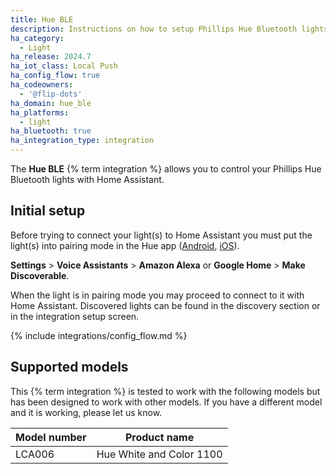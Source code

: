 ```yaml
---
title: Hue BLE
description: Instructions on how to setup Phillips Hue Bluetooth lights within Home Assistant.
ha_category:
  - Light
ha_release: 2024.7
ha_iot_class: Local Push
ha_config_flow: true
ha_codeowners:
  - '@flip-dots'
ha_domain: hue_ble
ha_platforms:
  - light
ha_bluetooth: true
ha_integration_type: integration
---
```


The **Hue BLE** {% term integration %} allows you to control your Phillips Hue Bluetooth lights with Home Assistant.


## Initial setup

<div class='note'>

Before trying to connect your light(s) to Home Assistant you must put the light(s) into pairing mode in the Hue app ([Android](https://play.google.com/store/apps/details?id=com.philips.lighting.hue2), [iOS](https://apps.apple.com/us/app/philips-hue/id1055281310)).

**Settings** > **Voice Assistants** > **Amazon Alexa** or **Google Home** > **Make Discoverable**.

When the light is in pairing mode you may proceed to connect to it with Home Assistant. Discovered lights can be found in the discovery section or in the integration setup screen.

</div>

{% include integrations/config_flow.md %}

## Supported models

<div class='note warning'>
This {% term integration %} is tested to work with the following models but has been designed to work with other models. If you have a different model and it is working, please let us know.
</div>

| Model number | Product name                                     |
|--------------|--------------------------------------------------|
| LCA006       | Hue White and Color 1100                         |
